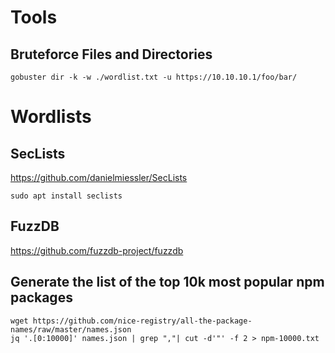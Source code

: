 # Tools

## Bruteforce Files and Directories

`gobuster dir -k -w ./wordlist.txt -u https://10.10.10.1/foo/bar/`

# Wordlists

## SecLists

https://github.com/danielmiessler/SecLists

`sudo apt install seclists`

## FuzzDB 

https://github.com/fuzzdb-project/fuzzdb

## Generate the list of the top 10k most popular npm packages

```
wget https://github.com/nice-registry/all-the-package-names/raw/master/names.json
jq '.[0:10000]' names.json | grep ","| cut -d'"' -f 2 > npm-10000.txt
```
